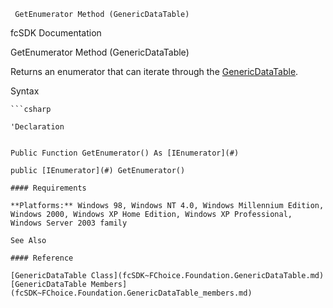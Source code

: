 ﻿     GetEnumerator Method (GenericDataTable)                                                   

fcSDK Documentation

GetEnumerator Method (GenericDataTable)

Returns an enumerator that can iterate through the [GenericDataTable](fcSDK~FChoice.Foundation.GenericDataTable.md).

Syntax

```vbnet
```csharp

'Declaration
 

Public Function GetEnumerator() As [IEnumerator](#)

public [IEnumerator](#) GetEnumerator()

#### Requirements

**Platforms:** Windows 98, Windows NT 4.0, Windows Millennium Edition, Windows 2000, Windows XP Home Edition, Windows XP Professional, Windows Server 2003 family

See Also

#### Reference

[GenericDataTable Class](fcSDK~FChoice.Foundation.GenericDataTable.md)  
[GenericDataTable Members](fcSDK~FChoice.Foundation.GenericDataTable_members.md)